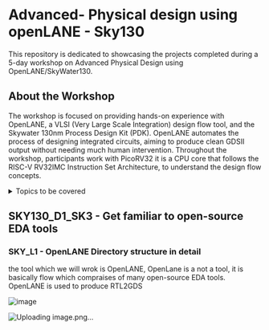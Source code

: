 # Advanced- Physical design using openLANE - Sky130

This repository is dedicated to showcasing the projects completed during a 5-day workshop on Advanced Physical Design using OpenLANE/SkyWater130. 
## About the Workshop

The workshop is focused on providing hands-on experience with OpenLANE, a VLSI (Very Large Scale Integration) design flow tool, and the Skywater 130nm Process Design Kit (PDK). OpenLANE automates the process of designing integrated circuits, aiming to produce clean GDSII output without needing much human intervention. Throughout the workshop, participants work with PicoRV32 it is a CPU core that follows the RISC-V RV32IMC Instruction Set Architecture, to understand the design flow concepts.

<details open-"open">
	<summary>Topics to be covered</summary>
	<ol>
 		<li>
			DAY-1  Inception of open-source EDA, OpenLANE and Sky130PDK
			<ul>
				<li><a href="DAY-1/SKY_1.md">How to talk to Computers</a></li>
				<li><a href="DAY-1/SKY_1.md">SOC Design and How to use OpenLANE</a></li>
				<li><a href="DAY-1/SKY_1.md">Get Familiar to open-source EDA Tools</a></li>
			</ul>
		</li>
  	<ol>

</details>



		


    

  


## SKY130_D1_SK3 - Get familiar to open-source EDA tools
###  SKY_L1 -  OpenLANE Directory structure in detail

the tool which we will wrok is OpenLANE,  OpenLane is a not a tool, it is basically flow  which compraises of many open-source EDA tools.
OpenLANE is used to produce RTL2GDS

![image](https://github.com/Gayathri4801/NASSCOM-VSD-IAT/assets/163323618/d8c225c2-16fe-470d-9283-c2ad450ad0b3)

![Uploading image.png…]()



